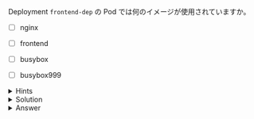 Deployment `frontend-dep` の Pod では何のイメージが使用されていますか。

- [ ] nginx
- [ ] frontend
- [ ] busybox
- [ ] busybox999


<details>
  <summary>Hints</summary>

`kubectl describe` コマンドを使用して Deployment あるいは Pod のイメージを確認します。

</details>

<details>
  <summary>Solution</summary>

`kubectl describe deployment frontend-dep | grep Image`{{execute}} を実行します。  
または、`kubectl describe pod <POD_NAME>`{{copy}} を実行して `Image` フィールドを確認します。

</details>

<details>
  <summary>Answer</summary>

busybox999

</details>
